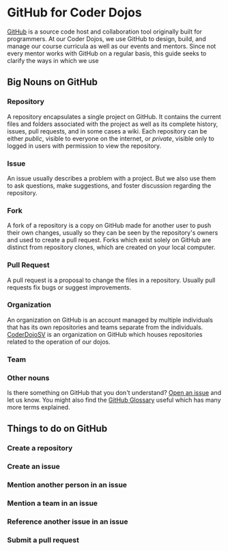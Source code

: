 GitHub for Coder Dojos
======================

[GitHub][] is a source code host and collaboration tool originally built for
programmers.  At our Coder Dojos, we use GitHub to design, build, and manage
our course curricula as well as our events and mentors. Since not every mentor
works with GitHub on a regular basis, this guide seeks to clarify the ways in
which we use 

Big Nouns on GitHub
-------------------

### Repository

A repository encapsulates a single project on GitHub. It contains the current
files and folders associated with the project as well as its complete history,
issues, pull requests, and in some cases a wiki. Each repository can be either
*public*, visible to everyone on the internet, or *private*, visible only to
logged in users with permission to view the repository.

### Issue

An issue usually describes a problem with a project. But we also use them to
ask questions, make suggestions, and foster discussion regarding the
repository.

### Fork

A fork of a repository is a copy on GitHub made for another user to push their
own changes, usually so they can be seen by the repository's owners and used
to create a pull request. Forks which exist solely on GitHub are distinct from
repository clones, which are created on your local computer.

### Pull Request

A pull request is a proposal to change the files in a repository. Usually pull
requests fix bugs or suggest improvements.

### Organization

An organization on GitHub is an account managed by multiple individuals that
has its own repositories and teams separate from the individuals.
[CoderDojoSV][] is an organization on GitHub which houses repositories related
to the operation of our dojos.

### Team

### Other nouns

Is there something on GitHub that you don't understand? [Open an issue][] and
let us know. You might also find the [GitHub Glossary][] useful which has many
more terms explained.

Things to do on GitHub
----------------------

### Create a repository
### Create an issue
### Mention another person in an issue
### Mention a team in an issue
### Reference another issue in an issue
### Submit a pull request


[GitHub]: https://github.com/about
[GitHub Glossary]: https://help.github.com/articles/github-glossary#repository
[Open an issue]: https://github.com/coderdojosv/github-for-coderdojosv/issues/new
[CoderDojoSV]: https://github.com/coderdojosv/

